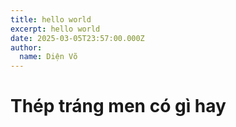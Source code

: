 ```yaml
---
title: hello world
excerpt: hello world
date: 2025-03-05T23:57:00.000Z
author:
  name: Diện Võ
---
```

# Thép tráng men có gì hay